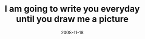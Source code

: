 ---
layout: base.njk
title : 'I am going to write you everyday until you draw me a picture' 
view_title : 'I am going to write you everyday until you draw me a picture' 
year : '2008' 
date : '2008-11-18' 
img_file : '/drawing/iamgoingtowriteyoueverydayuntilyoudrawmeapicture.jpg' 
html_file : 'iamgoingtowriteyoueverydayuntilyoudrawmeapicture' 
next_html : 'thanksfornothing.html' 
year_order : '528' 
permalink : "title/{{html_file}}.html"
---